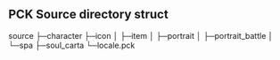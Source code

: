 ## PCK Source directory struct
source
    ├─character
    ├─icon
    │  ├─item
    │  ├─portrait
    │  ├─portrait_battle
    │  └─spa
    ├─soul_carta
    └─locale.pck